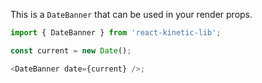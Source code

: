 This is a `DateBanner` that can be used in your render props.

```js
import { DateBanner } from 'react-kinetic-lib';

const current = new Date();

<DateBanner date={current} />;
```
